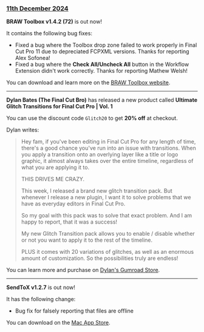 ### [11th December 2024](/news/20241211)

**BRAW Toolbox v1.4.2 (72)** is out now!

It contains the following bug fixes:

- Fixed a bug where the Toolbox drop zone failed to work properly in Final Cut Pro 11 due to depreciated FCPXML versions. Thanks for reporting Alex Sofonea!
- Fixed a bug where the **Check All/Uncheck All** button in the Workflow Extension didn't work correctly. Thanks for reporting Mathew Welsh!

You can download and learn more on the [BRAW Toolbox website](https://brawtoolbox.io).

---

**Dylan Bates (The Final Cut Bro)** has released a new product called **Ultimate Glitch Transitions for Final Cut Pro | Vol. 1**

You can use the discount code `Glitch20` to get **20% off** at checkout.

Dylan writes:

> Hey fam, if you've been editing in Final Cut Pro for any length of time, there's a good chance you've run into an issue with transitions. When you apply a transition onto an overlying layer like a title or logo graphic, it almost always takes over the entire timeline, regardless of what you are applying it to.
>
> THIS DRIVES ME CRAZY.
>
> This week, I released a brand new glitch transition pack. But whenever I release a new plugin, I want it to solve problems that we have as everyday editors in Final Cut Pro.
>
> So my goal with this pack was to solve that exact problem. And I am happy to report, that it was a success!
>
> My new Glitch Transition pack allows you to enable / disable whether or not you want to apply it to the rest of the timeline.
>
> PLUS it comes with 20 variations of glitches, as well as an enormous amount of customization. So the possibilities truly are endless!

You can learn more and purchase on [Dylan's Gumroad Store](https://thefinalcutbro.gumroad.com/l/Glitches).

---

**SendToX v1.2.7** is out now!

It has the following change:

- Bug fix for falsely reporting that files are offline

You can download on the [Mac App Store](https://apps.apple.com/app/sendtox/id496926258).